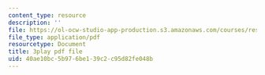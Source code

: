 ```yaml
---
content_type: resource
description: ''
file: https://ol-ocw-studio-app-production.s3.amazonaws.com/courses/res-6-006-video-demonstrations-in-lasers-and-optics-spring-2008/40ae10bc5b976be139c2c95d82fe048b_aEd4FFeBV6U.pdf
file_type: application/pdf
resourcetype: Document
title: 3play pdf file
uid: 40ae10bc-5b97-6be1-39c2-c95d82fe048b
---
```

